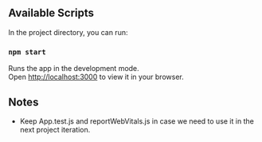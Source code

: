 ## Available Scripts

In the project directory, you can run:

### `npm start`

Runs the app in the development mode.\
Open [http://localhost:3000](http://localhost:3000) to view it in your browser.

## Notes 

- Keep App.test.js and reportWebVitals.js in case we need to use it in the next project iteration.